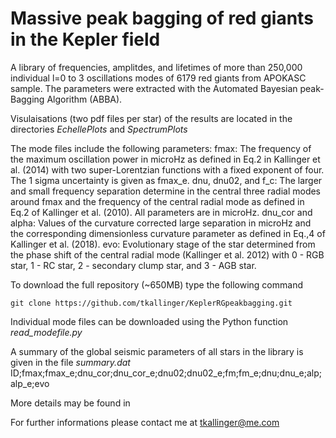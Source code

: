 # Massive peak bagging of red giants in the Kepler field

A library of frequencies, amplitdes, and lifetimes of more than 250,000 individual l=0 to 3 oscillations modes of 6179 red giants from APOKASC sample. The parameters were extracted with the Automated Bayesian peak-Bagging Algorithm (ABBA).

Visulaisations (two pdf files per star) of the results are located in the directories *EchellePlots* and *SpectrumPlots*

The mode files include the following parameters:
  fmax: The frequency of the maximum oscillation power in microHz as defined in Eq.2 in Kallinger et al. (2014) with two super-Lorentzian functions with a fixed exponent of four. The 1 sigma uncertainty is given as fmax_e.
  dnu, dnu02, and f_c: The larger and small frequency separation determine in the central three radial modes around fmax and the frequency of the central radial mode as defined in Eq.2 of Kallinger et al. (2010). All parameters are in microHz.
  dnu_cor and alpha: Values of the curvature corrected large separation in microHz and the corresponding dimensionless curvature parameter as defined in Eq.,4 of Kallinger et al. (2018).
  evo: Evolutionary stage of the star determined from the phase shift of the central radial mode (Kallinger et al. 2012) with 0 - RGB star, 1 - RC star, 2 - secondary clump star, and 3 - AGB star.



To download the full repository (~650MB) type the following command 
```
git clone https://github.com/tkallinger/KeplerRGpeakbagging.git
```
Individual mode files can be downloaded using the Python function *read_modefile.py*

A summary of the global seismic parameters of all stars in the library is given in the file *summary.dat*
ID;fmax;fmax_e;dnu_cor;dnu_cor_e;dnu02;dnu02_e;fm;fm_e;dnu;dnu_e;alp;alp_e;evo

More details may be found in <arXiv link>

For further informations please contact me at tkallinger@me.com
